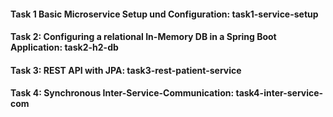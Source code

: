 #### Task 1 Basic Microservice Setup und Configuration: task1-service-setup
#### Task 2: Configuring a relational In-Memory DB in a Spring Boot Application: task2-h2-db
#### Task 3: REST API with JPA: task3-rest-patient-service
#### Task 4: Synchronous Inter-Service-Communication: task4-inter-service-com
